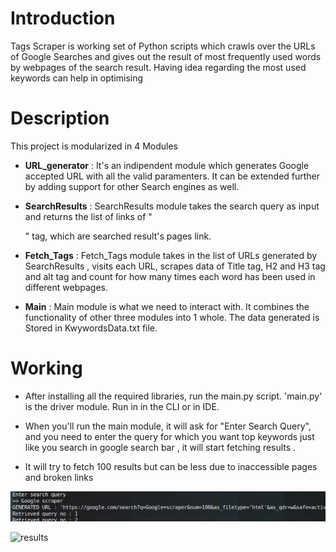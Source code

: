 # Introduction

Tags Scraper is working set of Python scripts which crawls over the URLs of Google Searches and gives out the result of most frequently used words by webpages of the search result. Having idea regarding the most used keywords can help in optimising 

# Description

This project is modularized in 4 Modules

- **URL_generator** : It's an indipendent module which generates Google accepted URL with all the valid paramenters. It can be extended further by adding support for other Search engines as well.

- **SearchResults** : SearchResults module takes the search query as input and returns the list of links  of "<div>" tag, which are  searched result's pages link.

- **Fetch_Tags** : Fetch_Tags module takes in the list of URLs generated by SearchResults , visits each URL, scrapes data of Title tag, H2 and H3 tag and alt tag and count for how many times each word has been used in different webpages.

- **Main** : Main module is what we need to interact with. It combines the functionality of other three modules into 1 whole. The data generated is Stored in KwywordsData.txt file.

# Working 

- After installing all the required libraries, run the main.py script. 'main.py' is
the driver module. Run in in the CLI or in IDE.

- When you'll run the main module, it will ask for "Enter Search Query", and you need to enter the query for which you want top keywords just like you search in google search bar , it will start fetching results . 

- It will try to fetch 100 results but can be less due to inaccessible pages and broken links

![searching](https://github.com/GoswamiTushar/Keywords-scraper/blob/main/images/query.png)

![results](/home/froggy/Programs/Hacktoberfest/Rotten-Scripts/Python/Tags_Scraper/result.png)
